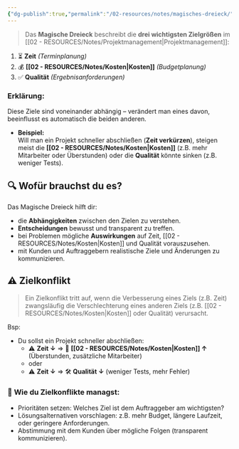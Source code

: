 ```yaml
---
{"dg-publish":true,"permalink":"/02-resources/notes/magisches-dreieck/","tags":["ausbildung/gfn/ap1/vorbereitung","projektmanagement"],"noteIcon":"","updated":"2025-10-29T12:59:07.951+01:00"}
---
```


>Das **Magische Dreieck** beschreibt die **drei wichtigsten Zielgrößen** im [[02 - RESOURCES/Notes/Projektmanagement\|Projektmanagement]]:

<style> .container {font-family: sans-serif; text-align: center;} .button-wrapper button {z-index: 1;height: 40px; width: 100px; margin: 10px;padding: 5px;} .excalidraw .App-menu_top .buttonList { display: flex;} .excalidraw-wrapper { height: 800px; margin: 50px; position: relative;} :root[dir="ltr"] .excalidraw .layer-ui__wrapper .zen-mode-transition.App-menu_bottom--transition-left {transform: none;} </style><script src="https://cdn.jsdelivr.net/npm/react@17/umd/react.production.min.js"></script><script src="https://cdn.jsdelivr.net/npm/react-dom@17/umd/react-dom.production.min.js"></script><script type="text/javascript" src="https://cdn.jsdelivr.net/npm/@excalidraw/excalidraw@0/dist/excalidraw.production.min.js"></script><div id="Magisches_Dreieck_2025-03-15_2321.52.excalidraw.md1"></div><script>(function(){const InitialData={"type":"excalidraw","version":2,"source":"https://github.com/zsviczian/obsidian-excalidraw-plugin/releases/tag/2.9.1","elements":[{"id":"b0Q6zYmX1Axqi7jDIqm6p","type":"line","x":-216,"y":57.7890625,"width":232,"height":350,"angle":0,"strokeColor":"#1e1e1e","backgroundColor":"transparent","fillStyle":"solid","strokeWidth":2,"strokeStyle":"solid","roughness":1,"opacity":100,"groupIds":[],"frameId":null,"index":"a0","roundness":{"type":2},"seed":1993095580,"version":96,"versionNonce":1983936420,"isDeleted":false,"boundElements":null,"updated":1742077492876,"link":null,"locked":false,"points":[[0,0],[232,-350]],"lastCommittedPoint":null,"startBinding":null,"endBinding":null,"startArrowhead":null,"endArrowhead":null},{"id":"QRCPYpEYblLzj8DGnleoC","type":"line","x":-4.060603819140226,"y":60.711345689790335,"width":232,"height":350,"angle":2.074915349054674,"strokeColor":"#1e1e1e","backgroundColor":"transparent","fillStyle":"solid","strokeWidth":2,"strokeStyle":"solid","roughness":1,"opacity":100,"groupIds":[],"frameId":null,"index":"a1","roundness":{"type":2},"seed":1496137884,"version":867,"versionNonce":1677908132,"isDeleted":false,"boundElements":[],"updated":1742077528184,"link":null,"locked":false,"points":[[0,0],[118.64542260190933,-175.30028498146825],[232,-350]],"lastCommittedPoint":null,"startBinding":null,"endBinding":null,"startArrowhead":null,"endArrowhead":null},{"id":"oHIEH9DYNNXU7p4z2NoU0","type":"line","x":-119.70755874539259,"y":238.83880681564096,"width":232,"height":350,"angle":4.152711864959908,"strokeColor":"#1e1e1e","backgroundColor":"transparent","fillStyle":"solid","strokeWidth":2,"strokeStyle":"solid","roughness":1,"opacity":100,"groupIds":[],"frameId":null,"index":"a3","roundness":{"type":2},"seed":2111286428,"version":493,"versionNonce":1857674916,"isDeleted":false,"boundElements":[],"updated":1742077492876,"link":null,"locked":false,"points":[[0,0],[115.54980693268553,-171.9805311786335],[232,-350]],"lastCommittedPoint":null,"startBinding":null,"endBinding":null,"startArrowhead":null,"endArrowhead":null},{"id":"Xmx4OKo2","type":"text","x":-42,"y":73.7890625,"width":80.17991638183594,"height":25,"angle":0,"strokeColor":"#1e1e1e","backgroundColor":"transparent","fillStyle":"solid","strokeWidth":2,"strokeStyle":"solid","roughness":1,"opacity":100,"groupIds":[],"frameId":null,"index":"a4","roundness":null,"seed":810773668,"version":22,"versionNonce":916511140,"isDeleted":false,"boundElements":null,"updated":1742077512871,"link":null,"locked":false,"text":"Qualität","rawText":"Qualität","fontSize":20,"fontFamily":5,"textAlign":"left","verticalAlign":"top","containerId":null,"originalText":"Qualität","autoResize":true,"lineHeight":1.25},{"id":"28tiR4ed","type":"text","x":116,"y":-152.2109375,"width":66.63992309570312,"height":25,"angle":0,"strokeColor":"#1e1e1e","backgroundColor":"transparent","fillStyle":"solid","strokeWidth":2,"strokeStyle":"solid","roughness":1,"opacity":100,"groupIds":[],"frameId":null,"index":"a5","roundness":null,"seed":621480860,"version":46,"versionNonce":1175050908,"isDeleted":false,"boundElements":null,"updated":1742077518812,"link":null,"locked":false,"text":"Kosten","rawText":"Kosten","fontSize":20,"fontFamily":5,"textAlign":"left","verticalAlign":"top","containerId":null,"originalText":"Kosten","autoResize":true,"lineHeight":1.25},{"id":"43DVwxmd","type":"text","x":-161,"y":-155.2109375,"width":43.3199462890625,"height":25,"angle":0,"strokeColor":"#1e1e1e","backgroundColor":"transparent","fillStyle":"solid","strokeWidth":2,"strokeStyle":"solid","roughness":1,"opacity":100,"groupIds":[],"frameId":null,"index":"a6","roundness":null,"seed":1079358500,"version":25,"versionNonce":103867300,"isDeleted":false,"boundElements":null,"updated":1742077523847,"link":null,"locked":false,"text":"Zeit","rawText":"Zeit","fontSize":20,"fontFamily":5,"textAlign":"left","verticalAlign":"top","containerId":null,"originalText":"Zeit","autoResize":true,"lineHeight":1.25}],"appState":{"theme":"dark","viewBackgroundColor":"#ffffff","currentItemStrokeColor":"#1e1e1e","currentItemBackgroundColor":"transparent","currentItemFillStyle":"solid","currentItemStrokeWidth":2,"currentItemStrokeStyle":"solid","currentItemRoughness":1,"currentItemOpacity":100,"currentItemFontFamily":5,"currentItemFontSize":20,"currentItemTextAlign":"left","currentItemStartArrowhead":null,"currentItemEndArrowhead":"arrow","currentItemArrowType":"round","scrollX":610.5,"scrollY":573.7890625,"zoom":{"value":1},"currentItemRoundness":"round","gridSize":20,"gridStep":5,"gridModeEnabled":false,"gridColor":{"Bold":"rgba(217, 217, 217, 0.5)","Regular":"rgba(230, 230, 230, 0.5)"},"currentStrokeOptions":null,"frameRendering":{"enabled":true,"clip":true,"name":true,"outline":true},"objectsSnapModeEnabled":false,"activeTool":{"type":"selection","customType":null,"locked":false,"lastActiveTool":null}},"files":{}};InitialData.scrollToContent=true;App=()=>{const e=React.useRef(null),t=React.useRef(null),[n,i]=React.useState({width:void 0,height:void 0});return React.useEffect(()=>{i({width:t.current.getBoundingClientRect().width,height:t.current.getBoundingClientRect().height});const e=()=>{i({width:t.current.getBoundingClientRect().width,height:t.current.getBoundingClientRect().height})};return window.addEventListener("resize",e),()=>window.removeEventListener("resize",e)},[t]),React.createElement(React.Fragment,null,React.createElement("div",{className:"excalidraw-wrapper",ref:t},React.createElement(ExcalidrawLib.Excalidraw,{ref:e,width:n.width,height:n.height,initialData:InitialData,viewModeEnabled:!0,zenModeEnabled:!0,gridModeEnabled:!1})))},excalidrawWrapper=document.getElementById("Magisches_Dreieck_2025-03-15_2321.52.excalidraw.md1");ReactDOM.render(React.createElement(App),excalidrawWrapper);})();</script>

1. ⏳ **Zeit** _(Terminplanung)_
2. 💰 **[[02 - RESOURCES/Notes/Kosten\|Kosten]]** _(Budgetplanung)_
3. ✅ **Qualität** _(Ergebnisanforderungen)_

### Erklärung:

Diese Ziele sind voneinander abhängig – verändert man eines davon, beeinflusst es automatisch die beiden anderen.

- **Beispiel:**  
    Will man ein Projekt schneller abschließen (**Zeit verkürzen**), steigen meist die **[[02 - RESOURCES/Notes/Kosten\|Kosten]]** (z.B. mehr Mitarbeiter oder Überstunden) oder die **Qualität** könnte sinken (z.B. weniger Tests).

## 🔍 **Wofür brauchst du es?**

Das Magische Dreieck hilft dir:

- die **Abhängigkeiten** zwischen den Zielen zu verstehen.
- **Entscheidungen** bewusst und transparent zu treffen.
- bei Problemen mögliche **Auswirkungen** auf Zeit, [[02 - RESOURCES/Notes/Kosten\|Kosten]] und Qualität vorauszusehen.
- mit Kunden und Auftraggebern realistische Ziele und Änderungen zu kommunizieren.

## ⚠️ Zielkonflikt
>Ein Zielkonflikt tritt auf, wenn die Verbesserung eines Ziels (z.B. Zeit) zwangsläufig die Verschlechterung eines anderen Ziels (z.B. [[02 - RESOURCES/Notes/Kosten\|Kosten]] oder Qualität) verursacht.

Bsp:
- Du sollst ein Projekt schneller abschließen:
    - ⚠️ **Zeit ↓** ⇒ 💸 **[[02 - RESOURCES/Notes/Kosten\|Kosten]] ↑** (Überstunden, zusätzliche Mitarbeiter)
    - oder
    - ⚠️ **Zeit ↓** ⇒ 🛠 **Qualität ↓** (weniger Tests, mehr Fehler)

### 📌 **Wie du Zielkonflikte managst:**

- Prioritäten setzen: Welches Ziel ist dem Auftraggeber am wichtigsten?
- Lösungsalternativen vorschlagen: z.B. mehr Budget, längere Laufzeit, oder geringere Anforderungen.
- Abstimmung mit dem Kunden über mögliche Folgen (transparent kommunizieren).